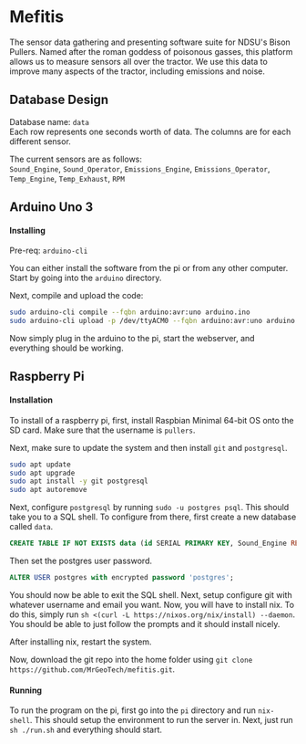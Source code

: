 # Mefitis

The sensor data gathering and presenting software suite for NDSU's Bison Pullers. Named after the 
roman goddess of poisonous gasses, this platform allows us to measure sensors all over the tractor.
We use this data to improve many aspects of the tractor, including emissions and noise.

## Database Design

Database name: `data`  
Each row represents one seconds worth of data. The columns are for each different sensor.

The current sensors are as follows:  
`Sound_Engine`, `Sound_Operator`, `Emissions_Engine`, `Emissions_Operator`, `Temp_Engine`, `Temp_Exhaust`, `RPM`

## Arduino Uno 3

#### Installing

Pre-req: `arduino-cli`

You can either install the software from the pi or from any other computer. Start by going into the
`arduino` directory.

Next, compile and upload the code:

```bash
sudo arduino-cli compile --fqbn arduino:avr:uno arduino.ino
sudo arduino-cli upload -p /dev/ttyACM0 --fqbn arduino:avr:uno arduino.ino
```

Now simply plug in the arduino to the pi, start the webserver, and everything should be working.

## Raspberry Pi

#### Installation

To install of a raspberry pi, first, install Raspbian Minimal 64-bit OS onto the SD card. Make sure that the username
is `pullers`.

Next, make sure to update the system and then install `git` and `postgresql`.

```bash
sudo apt update
sudo apt upgrade
sudo apt install -y git postgresql
sudo apt autoremove
```

Next, configure `postgresql` by running `sudo -u postgres psql`. This should take you to a SQL shell.
To configure from there, first create a new database called `data`.

```sql
CREATE TABLE IF NOT EXISTS data (id SERIAL PRIMARY KEY, Sound_Engine REAL, Sound_Operator REAL, Emissions_Engine REAL, Emissions_Operator REAL, Temp_Engine REAL, Temp_Exhaust REAL, RPM INTEGER);
```

Then set the postgres user password.

```sql
ALTER USER postgres with encrypted password 'postgres';
```

You should now be able to exit the SQL shell. Next, setup configure git with whatever username and 
email you want. Now, you will have to install nix. To do this, simply run `sh <(curl -L https://nixos.org/nix/install) --daemon`.
You should be able to just follow the prompts and it should install nicely.

After installing nix, restart the system.

Now, download the git repo into the home folder using `git clone https://github.com/MrGeoTech/mefitis.git`.

#### Running

To run the program on the pi, first go into the `pi` directory and run `nix-shell`. This should
setup the environment to run the server in. Next, just run `sh ./run.sh` and everything should start.
